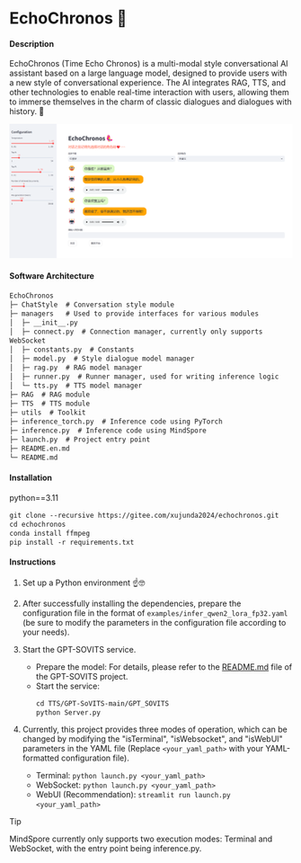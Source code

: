 # EchoChronos 🥰

#### Description
EchoChronos (Time Echo Chronos) is a multi-modal style conversational AI assistant based on a large language model, designed to provide users with a new style of conversational experience. The AI integrates RAG, TTS, and other technologies to enable real-time interaction with users, allowing them to immerse themselves in the charm of classic dialogues and dialogues with history. 🥸

![lindaiyu](./assert/image.png)

#### Software Architecture
```
EchoChronos
├─ ChatStyle  # Conversation style module
├─ managers   # Used to provide interfaces for various modules
│  ├─ __init__.py
│  ├─ connect.py  # Connection manager, currently only supports WebSocket
│  ├─ constants.py  # Constants
│  ├─ model.py  # Style dialogue model manager
│  ├─ rag.py  # RAG model manager
│  ├─ runner.py  # Runner manager, used for writing inference logic
│  └─ tts.py  # TTS model manager
├─ RAG  # RAG module
├─ TTS  # TTS module
├─ utils  # Toolkit
├─ inference_torch.py  # Inference code using PyTorch
├─ inference.py  # Inference code using MindSpore
├─ launch.py  # Project entry point
├─ README.en.md
└─ README.md
```

#### Installation

python==3.11
``` shell
git clone --recursive https://gitee.com/xujunda2024/echochronos.git
cd echochronos
conda install ffmpeg
pip install -r requirements.txt
```

#### Instructions

1. Set up a Python environment ☝️🤓 

2. After successfully installing the dependencies, prepare the configuration file in the format of `examples/infer_qwen2_lora_fp32.yaml` (be sure to modify the parameters in the configuration file according to your needs). 

3. Start the GPT-SOVITS service.
    - Prepare the model: For details, please refer to the [README.md](./TTS/GPT-SoVITS-main/README.md) file of the GPT-SOVITS project.
    - Start the service:
        ``` shell
        cd TTS/GPT-SoVITS-main/GPT_SOVITS
        python Server.py
        ```

4. Currently, this project provides three modes of operation, which can be changed by modifying the "isTerminal", "isWebsocket", and "isWebUI" parameters in the YAML file (Replace `<your_yaml_path>` with your YAML-formatted configuration file). 
    - Terminal: `python launch.py <your_yaml_path>`
    - WebSocket: `python launch.py <your_yaml_path>`
    - WebUI (Recommendation): `streamlit run launch.py <your_yaml_path>`

> [!TIP]
> MindSpore currently only supports two execution modes: Terminal and WebSocket, with the entry point being inference.py.
